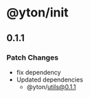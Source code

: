 # @yton/init

## 0.1.1

### Patch Changes

- fix dependency
- Updated dependencies
  - @yton/utils@0.1.1
